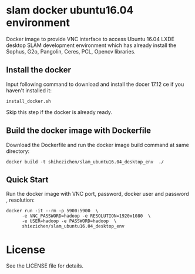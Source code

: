 slam docker ubuntu16.04 environment
=========================
Docker image to provide VNC interface to access Ubuntu 16.04 LXDE desktop SLAM development environment which has already 
install the Sophus, G2o, Pangolin, Ceres, PCL, Opencv libraries.

Install the docker 
-------------------------
Input following command to download and install the docer 17.12 ce if you haven't installed it:

```
install_docker.sh
```
Skip this step if the docker is already ready.

Build the docker image with Dockerfile
-------------------------
Download the Dockerfile and run the docker image build command at same directory:

```
docker build -t shihezichen/slam_ubuntu16.04_desktop_env  ./
```

Quick Start
-------------------------
Run the docker image with VNC port, password, docker user and password , resolution:

```
docker run -it --rm -p 5900:5900  \
      -e VNC_PASSWORD=hadoop -e RESOLUTION=1920x1080  \
      -e USER=hadoop -e PASSWORD=hadoop  \
      shiezichen/slam_ubuntu16.04_desktop_env
```


License
==================

See the LICENSE file for details.
